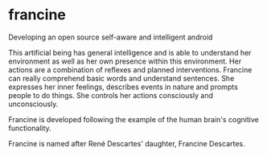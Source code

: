# francine
Developing an open source self-aware and intelligent android

This artificial being has general intelligence and is able to understand her environment as well as her own presence within this environment. Her actions are a combination of reflexes and planned interventions. Francine can really comprehend basic words and understand sentences. She expresses her inner feelings, describes events in nature and prompts people to do things. She controls her actions consciously and unconsciously.

Francine is developed following the example of the human brain's cognitive functionality.

Francine is named after René Descartes' daughter, Francine Descartes.
